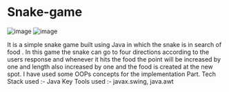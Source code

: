 # Snake-game
![image](https://github.com/jks6404/Snake-game/assets/119485859/bb1d8c0d-f839-410f-a260-6dc3dcb683b5)
![image](https://github.com/jks6404/Snake-game/assets/119485859/86a0a3a4-54dd-4a59-bdca-bdc888b8a13c)

 It is a simple snake game built using Java in which the snake is in search of food .
In this game the snake can go to four directions according to the users response and whenever it hits the food the point will be increased by one and length also increased by one and the food is created at the new spot.
I have used some OOPs concepts for the implementation Part.
Tech Stack used :- Java
Key Tools used :-  javax.swing, java.awt
